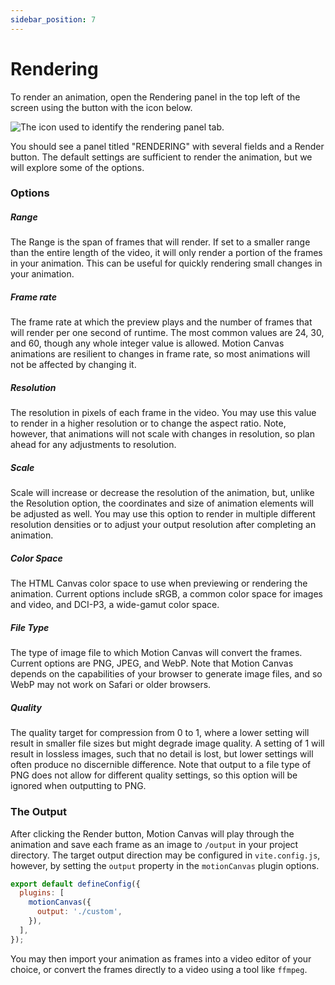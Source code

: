 ```yaml
---
sidebar_position: 7
---
```


# Rendering

To render an animation, open the Rendering panel in the top left of the screen
using the button with the icon below.

![The icon used to identify the rendering panel tab.](/img/rendering_icon.svg)

You should see a panel titled "RENDERING" with several fields and a Render
button. The default settings are sufficient to render the animation, but we will
explore some of the options.

### Options

##### Range

The Range is the span of frames that will render. If set to a smaller range than
the entire length of the video, it will only render a portion of the frames in
your animation. This can be useful for quickly rendering small changes in your
animation.

##### Frame rate

The frame rate at which the preview plays and the number of frames that will
render per one second of runtime. The most common values are 24, 30, and 60,
though any whole integer value is allowed. Motion Canvas animations are
resilient to changes in frame rate, so most animations will not be affected by
changing it.

##### Resolution

The resolution in pixels of each frame in the video. You may use this value to
render in a higher resolution or to change the aspect ratio. Note, however, that
animations will not scale with changes in resolution, so plan ahead for any
adjustments to resolution.

##### Scale

Scale will increase or decrease the resolution of the animation, but, unlike the
Resolution option, the coordinates and size of animation elements will be
adjusted as well. You may use this option to render in multiple different
resolution densities or to adjust your output resolution after completing an
animation.

##### Color Space

The HTML Canvas color space to use when previewing or rendering the animation.
Current options include sRGB, a common color space for images and video, and
DCI-P3, a wide-gamut color space.

##### File Type

The type of image file to which Motion Canvas will convert the frames. Current
options are PNG, JPEG, and WebP. Note that Motion Canvas depends on the
capabilities of your browser to generate image files, and so WebP may not work
on Safari or older browsers.

##### Quality

The quality target for compression from 0 to 1, where a lower setting will
result in smaller file sizes but might degrade image quality. A setting of 1
will result in lossless images, such that no detail is lost, but lower settings
will often produce no discernible difference. Note that output to a file type of
PNG does not allow for different quality settings, so this option will be
ignored when outputting to PNG.

### The Output

After clicking the Render button, Motion Canvas will play through the animation
and save each frame as an image to `/output` in your project directory. The
target output direction may be configured in `vite.config.js`, however, by
setting the `output` property in the `motionCanvas` plugin options.

```js
export default defineConfig({
  plugins: [
    motionCanvas({
      output: './custom',
    }),
  ],
});
```

You may then import your animation as frames into a video editor of your choice,
or convert the frames directly to a video using a tool like `ffmpeg`.
